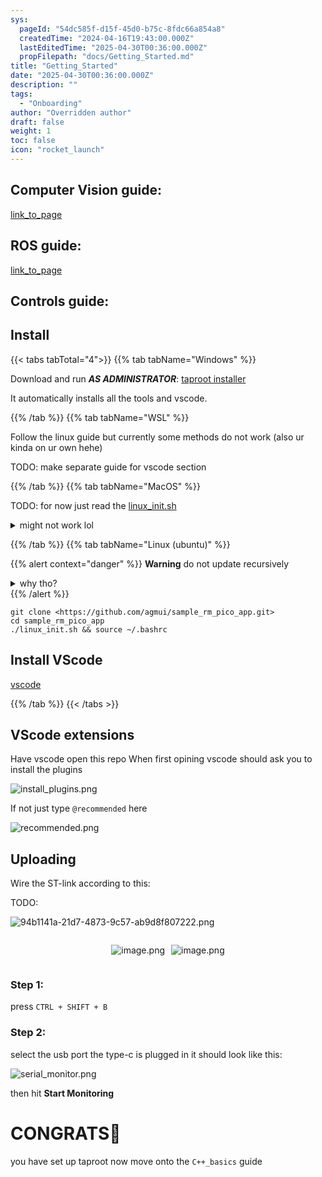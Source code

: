 ```yaml
---
sys:
  pageId: "54dc585f-d15f-45d0-b75c-8fdc66a854a8"
  createdTime: "2024-04-16T19:43:00.000Z"
  lastEditedTime: "2025-04-30T00:36:00.000Z"
  propFilepath: "docs/Getting_Started.md"
title: "Getting_Started"
date: "2025-04-30T00:36:00.000Z"
description: ""
tags:
  - "Onboarding"
author: "Overridden author"
draft: false
weight: 1
toc: false
icon: "rocket_launch"
---
```


## Computer Vision guide:

[link_to_page](86d45bc0-388b-4d26-8848-44f255f73d0e)

## ROS guide:

[link_to_page](3c76c1de-ec8f-46d6-8b0a-294005edc2d5)

## Controls guide:

## Install

{{< tabs tabTotal="4">}}
{{% tab tabName="Windows" %}}

Download and run _**AS ADMINISTRATOR**_: [taproot installer](https://github.com/Thornbots/TeachingFreshies/releases/tag/1.0)

It automatically installs all the tools and vscode.

{{% /tab %}}
{{% tab tabName="WSL" %}}

Follow the linux guide but currently some methods do not work (also ur kinda on ur own hehe)

TODO: make separate guide for vscode section

{{% /tab %}}
{{% tab tabName="MacOS" %}}

TODO: for now just read the [linux_init.sh](https://github.com/agmui/sample_rm_pico_app/blob/main/linux_init.sh)

<details>
<summary>might not work lol</summary>

`brew install libusb pkg-config`

Next install: [vscode](https://code.visualstudio.com/Download)

</details>

{{% /tab %}}
{{% tab tabName="Linux (ubuntu)" %}}

{{% alert context="danger" %}}
**Warning** do not update recursively
<details>
<summary>why tho?</summary>
There are some submodules that may go on for a while (like tinyusb) and I highly
recommend you don't need to get them.
If you want to see what submodules I update just look in `linux_init.sh`
</details>
{{% /alert %}}

```shell
git clone <https://github.com/agmui/sample_rm_pico_app.git>
cd sample_rm_pico_app
./linux_init.sh && source ~/.bashrc
```

## Install VScode

[vscode](https://code.visualstudio.com/Download)

{{% /tab %}}
{{< /tabs >}}

## VScode extensions

Have vscode open this repo
When first opining vscode should ask you to install the plugins

![install_plugins.png](https://prod-files-secure.s3.us-west-2.amazonaws.com/d518164a-d88e-44d1-a4ee-3adb3bd8bce0/89bd30f0-1825-4e77-867b-0a41ce370880/install_plugins.png?X-Amz-Algorithm=AWS4-HMAC-SHA256&X-Amz-Content-Sha256=UNSIGNED-PAYLOAD&X-Amz-Credential=ASIAZI2LB46654FND7D2%2F20250627%2Fus-west-2%2Fs3%2Faws4_request&X-Amz-Date=20250627T081237Z&X-Amz-Expires=3600&X-Amz-Security-Token=IQoJb3JpZ2luX2VjEHcaCXVzLXdlc3QtMiJHMEUCIQDqzWTsbQglkwGSISlR%2B5hZm%2Bwi3IIut1Ws0MN6wncgVwIgU2F2N%2F22KmOIf0tmrDFc4o1f11vh22NrpVlYSx%2BisTAq%2FwMIcBAAGgw2Mzc0MjMxODM4MDUiDCAO9ANpPSZcT0TpiCrcA0NJNXL0uopyvIuhnCBnrQO5fFB4LtgOxv16JUM3nAaR%2F1Gkt5ROgoWERnHMOZfGK%2Fxo4jsg7zPagHOY%2BrAkmVu0QAwItnj8p2QDfCAfvAX7aeVLKRYscN8qnzTQRWjeVTmc0hmtwji37S16DAQ0Uf6D%2Bvu9CJXbHztVf8eZzVVLKQJbxeyEuethdlvXW9t9aNFq7W1hPayP%2BPbXH7cc3fKAEO3FHSl1TZFXV3udmbqH%2BawDjEFD%2FwwAIHvXhvkoO0qcoi0lcS6vCiHLs0QOgnjmjJlSG%2BZXZiKiFohJGzrBuHVW4LeIJA0jIljWR%2BIuJN5GRKbvDTMwpPSWpd%2BIiI2zYPeDwzVz6O0L%2F%2BNL4moyUsrm4trjOkRbEKQbtBrfb1wmiHj5z1qO79SnX7QMbiqvRzTGcqE7I2ChZhVot2KMfPHYzTQLMCW%2FzQ8X9ayQI3eb1tGXdeRGhCB5O4kEirG7xY8LpKSzimKXoB6bbDk5cMrq%2BLGUsqt6LRHjIpqQMheMfNWJSn2yzAyyQwGmR00td%2BqzA%2FB%2BaW4PB0xhgZa42XrUyhorBMGzn0wKXEtIomBTpNRgzA4MrCI5cXtSuXtv4WOy6KOOnM5D%2Fv%2F2KKdW%2BRTmtElZlKbVuR4kMPf4%2BMIGOqUBR5xJ49k%2FYcUOKH2qvKgBs6FBw9BjheIocoAZviW%2F%2BVgXwxaIs2ZAMJxKAV2AgkjPL%2BZe0Eefne9sjDqE38sFrNzdsb0Mo3ZEqfnpEgHB%2FN4RAYCkPRdUWj0vxTmM5TAX%2F4OqiOg6DlU3IqsFo9%2FwyiPtGaMcL0J35ytPiZkVrPEhyi6R3FB8TwL6IrNy7tDEZHeyqI%2Bx4R111EUj5MoGZm31RnLe&X-Amz-Signature=dc74f1a745c2c03a36f121843f185529c04eb8e4b1adb9dac9f86b868da904d3&X-Amz-SignedHeaders=host&x-amz-checksum-mode=ENABLED&x-id=GetObject)

If not just type `@recommended` here  

![recommended.png](https://prod-files-secure.s3.us-west-2.amazonaws.com/d518164a-d88e-44d1-a4ee-3adb3bd8bce0/61e661e9-5d85-4dfc-be0d-8d2097a5e793/recommended.png?X-Amz-Algorithm=AWS4-HMAC-SHA256&X-Amz-Content-Sha256=UNSIGNED-PAYLOAD&X-Amz-Credential=ASIAZI2LB46654FND7D2%2F20250627%2Fus-west-2%2Fs3%2Faws4_request&X-Amz-Date=20250627T081237Z&X-Amz-Expires=3600&X-Amz-Security-Token=IQoJb3JpZ2luX2VjEHcaCXVzLXdlc3QtMiJHMEUCIQDqzWTsbQglkwGSISlR%2B5hZm%2Bwi3IIut1Ws0MN6wncgVwIgU2F2N%2F22KmOIf0tmrDFc4o1f11vh22NrpVlYSx%2BisTAq%2FwMIcBAAGgw2Mzc0MjMxODM4MDUiDCAO9ANpPSZcT0TpiCrcA0NJNXL0uopyvIuhnCBnrQO5fFB4LtgOxv16JUM3nAaR%2F1Gkt5ROgoWERnHMOZfGK%2Fxo4jsg7zPagHOY%2BrAkmVu0QAwItnj8p2QDfCAfvAX7aeVLKRYscN8qnzTQRWjeVTmc0hmtwji37S16DAQ0Uf6D%2Bvu9CJXbHztVf8eZzVVLKQJbxeyEuethdlvXW9t9aNFq7W1hPayP%2BPbXH7cc3fKAEO3FHSl1TZFXV3udmbqH%2BawDjEFD%2FwwAIHvXhvkoO0qcoi0lcS6vCiHLs0QOgnjmjJlSG%2BZXZiKiFohJGzrBuHVW4LeIJA0jIljWR%2BIuJN5GRKbvDTMwpPSWpd%2BIiI2zYPeDwzVz6O0L%2F%2BNL4moyUsrm4trjOkRbEKQbtBrfb1wmiHj5z1qO79SnX7QMbiqvRzTGcqE7I2ChZhVot2KMfPHYzTQLMCW%2FzQ8X9ayQI3eb1tGXdeRGhCB5O4kEirG7xY8LpKSzimKXoB6bbDk5cMrq%2BLGUsqt6LRHjIpqQMheMfNWJSn2yzAyyQwGmR00td%2BqzA%2FB%2BaW4PB0xhgZa42XrUyhorBMGzn0wKXEtIomBTpNRgzA4MrCI5cXtSuXtv4WOy6KOOnM5D%2Fv%2F2KKdW%2BRTmtElZlKbVuR4kMPf4%2BMIGOqUBR5xJ49k%2FYcUOKH2qvKgBs6FBw9BjheIocoAZviW%2F%2BVgXwxaIs2ZAMJxKAV2AgkjPL%2BZe0Eefne9sjDqE38sFrNzdsb0Mo3ZEqfnpEgHB%2FN4RAYCkPRdUWj0vxTmM5TAX%2F4OqiOg6DlU3IqsFo9%2FwyiPtGaMcL0J35ytPiZkVrPEhyi6R3FB8TwL6IrNy7tDEZHeyqI%2Bx4R111EUj5MoGZm31RnLe&X-Amz-Signature=388ce2bf645a4fb15c5540259ea38f86fd149bb6d4417eace3c89b5b3046edb1&X-Amz-SignedHeaders=host&x-amz-checksum-mode=ENABLED&x-id=GetObject)

## Uploading

Wire the ST-link according to this:

TODO:

![94b1141a-21d7-4873-9c57-ab9d8f807222.png](https://prod-files-secure.s3.us-west-2.amazonaws.com/d518164a-d88e-44d1-a4ee-3adb3bd8bce0/e5fad17d-ab82-4300-9f4c-505ab4b1202c/94b1141a-21d7-4873-9c57-ab9d8f807222.png?X-Amz-Algorithm=AWS4-HMAC-SHA256&X-Amz-Content-Sha256=UNSIGNED-PAYLOAD&X-Amz-Credential=ASIAZI2LB46654FND7D2%2F20250627%2Fus-west-2%2Fs3%2Faws4_request&X-Amz-Date=20250627T081237Z&X-Amz-Expires=3600&X-Amz-Security-Token=IQoJb3JpZ2luX2VjEHcaCXVzLXdlc3QtMiJHMEUCIQDqzWTsbQglkwGSISlR%2B5hZm%2Bwi3IIut1Ws0MN6wncgVwIgU2F2N%2F22KmOIf0tmrDFc4o1f11vh22NrpVlYSx%2BisTAq%2FwMIcBAAGgw2Mzc0MjMxODM4MDUiDCAO9ANpPSZcT0TpiCrcA0NJNXL0uopyvIuhnCBnrQO5fFB4LtgOxv16JUM3nAaR%2F1Gkt5ROgoWERnHMOZfGK%2Fxo4jsg7zPagHOY%2BrAkmVu0QAwItnj8p2QDfCAfvAX7aeVLKRYscN8qnzTQRWjeVTmc0hmtwji37S16DAQ0Uf6D%2Bvu9CJXbHztVf8eZzVVLKQJbxeyEuethdlvXW9t9aNFq7W1hPayP%2BPbXH7cc3fKAEO3FHSl1TZFXV3udmbqH%2BawDjEFD%2FwwAIHvXhvkoO0qcoi0lcS6vCiHLs0QOgnjmjJlSG%2BZXZiKiFohJGzrBuHVW4LeIJA0jIljWR%2BIuJN5GRKbvDTMwpPSWpd%2BIiI2zYPeDwzVz6O0L%2F%2BNL4moyUsrm4trjOkRbEKQbtBrfb1wmiHj5z1qO79SnX7QMbiqvRzTGcqE7I2ChZhVot2KMfPHYzTQLMCW%2FzQ8X9ayQI3eb1tGXdeRGhCB5O4kEirG7xY8LpKSzimKXoB6bbDk5cMrq%2BLGUsqt6LRHjIpqQMheMfNWJSn2yzAyyQwGmR00td%2BqzA%2FB%2BaW4PB0xhgZa42XrUyhorBMGzn0wKXEtIomBTpNRgzA4MrCI5cXtSuXtv4WOy6KOOnM5D%2Fv%2F2KKdW%2BRTmtElZlKbVuR4kMPf4%2BMIGOqUBR5xJ49k%2FYcUOKH2qvKgBs6FBw9BjheIocoAZviW%2F%2BVgXwxaIs2ZAMJxKAV2AgkjPL%2BZe0Eefne9sjDqE38sFrNzdsb0Mo3ZEqfnpEgHB%2FN4RAYCkPRdUWj0vxTmM5TAX%2F4OqiOg6DlU3IqsFo9%2FwyiPtGaMcL0J35ytPiZkVrPEhyi6R3FB8TwL6IrNy7tDEZHeyqI%2Bx4R111EUj5MoGZm31RnLe&X-Amz-Signature=c5100a106e9552faf1887846890566a1f9927362dacc426b3478d3d1da1721f9&X-Amz-SignedHeaders=host&x-amz-checksum-mode=ENABLED&x-id=GetObject)

<div style="display: flex;flex-direction: row; column-gap:10px; max-width: 630px;justify-content: center;">
<div>

![image.png](https://prod-files-secure.s3.us-west-2.amazonaws.com/d518164a-d88e-44d1-a4ee-3adb3bd8bce0/210ecb78-1116-4d7b-b9b7-2292f66fa2c2/image.png?X-Amz-Algorithm=AWS4-HMAC-SHA256&X-Amz-Content-Sha256=UNSIGNED-PAYLOAD&X-Amz-Credential=ASIAZI2LB466Y3KPUSF6%2F20250627%2Fus-west-2%2Fs3%2Faws4_request&X-Amz-Date=20250627T081238Z&X-Amz-Expires=3600&X-Amz-Security-Token=IQoJb3JpZ2luX2VjEHcaCXVzLXdlc3QtMiJHMEUCIQDmiD%2BEeTM9EqpLCn9iULdgyo9lE4W8drMDaLvK2lczLAIgWe6SUwa897KJySPhaC3AE1dg1Lb6yFyYgXhdBk%2BBPX0q%2FwMIcBAAGgw2Mzc0MjMxODM4MDUiDEdRQRPbWeo47h0OgyrcA%2BxYlCGx%2FIGRtsPDeu78HM4i3Xhxi7Z95xI5sbynS8O%2BLvrveKYGolkEMSneJxcgM9hxh%2FzPk3V6jeezQWJgHav83EwTYk%2BDqJJRfoCy0qT%2F7TFUPncrnaUNUE%2BnS2Pv9mwWS8hxOJEc10ILB0D0etsZiMsKLpfmyID%2FW9Q1BC1AlLMGeGF4ZoqYGc9sT3%2BpoWiidYwpnwapzxt8rRXqlU8DxiU050SlPQYocYOlKeE1hxMlowyA3Skzpi69%2FWHmL2730CU8fPPZdgePcwfGmY1sWEQ4oS6tAYazAJFl7iVffe1XV%2F%2F3w7oAf4%2FbzpdGV%2Fr3gpdqq98HiP%2F5nYf5HPNnBMdbQNFaiG1Zbx%2Fcx2JtWUzZNtEdhEfql5nIu49vK5Mwi0NF2vCA%2BvohMXcs%2BFM8mJrgzZZQ9xFbE1H0UB%2BYCPWS03oiglQaQZ2Ab8Fk%2F5f0onkza9A7NHWkxTczLhCmLKo9Hm%2FjEoPups4eMp5BcAY0NWnNgMQ9l3s9Oyj3RgJOLjtPgWL51oXM4BBmKDEYsUn0QARl7pxeNPITOEkf0drecAImb3xpLtVV9h%2FIcQgWaE98AuV1iFlvSc9DNBtYJ1%2FvD%2FRaCry1x%2FGM3PvQUYQen3sn2eeJUiNwMNz3%2BMIGOqUBIG52QpCJdu9ZT%2FM431pdBjouAc1nm1bqNSA57QQZTLEgwBd%2BDsZgjCPdvGhwu%2Bu1bGO3q8qhXIq98FCO8uMB9PX%2B8DwwqXqa2dSL%2B5Xu3ra%2BMmhnh3ojN%2FtKqE97JBBTFE550zz6MAm%2BAYc754d2HJqvhdy6bT3Z%2BEvZZFVyWm5W4hvsxBRIZsJHcAaQJhzeZH2KOQmQlLZDlkZVVz78XU4cLV2k&X-Amz-Signature=d4a24b354dde5956da5fc6bc803defdeb3456967a2312ba38e29b01281ce05cc&X-Amz-SignedHeaders=host&x-amz-checksum-mode=ENABLED&x-id=GetObject)

</div>
<div>

![image.png](https://prod-files-secure.s3.us-west-2.amazonaws.com/d518164a-d88e-44d1-a4ee-3adb3bd8bce0/33a0fd0f-8ca6-4a86-8e09-26e95ded1fff/image.png?X-Amz-Algorithm=AWS4-HMAC-SHA256&X-Amz-Content-Sha256=UNSIGNED-PAYLOAD&X-Amz-Credential=ASIAZI2LB466RKFEO2LL%2F20250627%2Fus-west-2%2Fs3%2Faws4_request&X-Amz-Date=20250627T081238Z&X-Amz-Expires=3600&X-Amz-Security-Token=IQoJb3JpZ2luX2VjEHgaCXVzLXdlc3QtMiJHMEUCIG0flj1Q3Nun7wFxQjdF2Cw0BEWEoaGC%2BmUZoRUOaXwYAiEAmCn3uca4edfOIKGJpDWkcIerAZdbgBhvuzCDI1k5TjEq%2FwMIcRAAGgw2Mzc0MjMxODM4MDUiDO1LDVaeJwSxCRGP1CrcA647dVojgHDlgQIQ2IQGIAxSiB%2BZM4k0pg0I3glTeuVaAK%2FeDv9%2B1Iy48fahRXpxpZ6qhNkv3Ov9R7n6Y3JDlsWCXsv5T2eQ4UISvgM%2BS1hdJmpDy6%2Bh7%2B7Q7gwjoX3GKplcWNgBAgV8WFzDSBm%2B53GjtV%2Fb1UEPseNPO2R3%2BIB5X3Q4TzMruxjCQX3L5JLppGqf4Kyr9AJHGmXDyFtsOclRLntzhKsX2KGhgMS6%2BPGq2Q%2FwkZi72V5FVVEtLyjVtub1i4JG399DfJnybYlYV3aBT27DADEBQV8euWKs4TgZjo%2BLFl8jIaGmD%2FkkmTnR1m%2Fasf5cCj7tXl3q9nd%2FuDrcjmIy0JN%2FJ%2Bf0bEeMroNIE3aIB%2BL4lIc5y6%2FkxfXwgRECNzJhZHxwu8IkeXB9Ea5R3npWXnal6SAX54nhY5mZ7vME%2BHkT%2BumqwSPx6UnoKxjPCWMd84Ck3HI4NNAvTjHCyU2CKtmFd9lDI7AZqCWqaOEwwZCqvaw9pMc8ZjYoBcRfBCz7Drrs5labNQeOtx9G6xJQy3jbSXJ9xXYhBVE6TYE7zCAmDbmCYVRgCm%2B3dBpGL1nBVJdZaBMb32rLwey7t88fpD00XKQpF7JMgZiIl137p5LdsgiYzv1uMJik%2BcIGOqUBpB5vqZTXoLOqOvPg8X9AMnpFKWvvqgI0vsl7K5GinbCQzsOwZti5X%2F%2BjB07X2byoZKG6djknSqiCQDPiovbpd6R0opF1OJLyJWptRTPYksBCIziaD3fplnI0yjyU1iagsZyH%2BYoOB7ZAYFZbKiMZzbgj%2B0l%2FZqls9ZseYVcCDDWxtJxWh9EATc9FTv%2BFojIVJ%2BoMwUiniDZwVCVD%2BD7NVnrdoZot&X-Amz-Signature=d81bd2a52723ca54aaac3d524025ee1078f2dbe291585ed7570e21c35d8087d4&X-Amz-SignedHeaders=host&x-amz-checksum-mode=ENABLED&x-id=GetObject)

</div>
</div>

### Step 1:

press `CTRL + SHIFT + B`

### Step 2:

select the usb port the type-c is plugged in it should look like this:

![serial_monitor.png](https://prod-files-secure.s3.us-west-2.amazonaws.com/d518164a-d88e-44d1-a4ee-3adb3bd8bce0/f03f4774-05d4-4393-b6a0-d5efb6d315ab/serial_monitor.png?X-Amz-Algorithm=AWS4-HMAC-SHA256&X-Amz-Content-Sha256=UNSIGNED-PAYLOAD&X-Amz-Credential=ASIAZI2LB46654FND7D2%2F20250627%2Fus-west-2%2Fs3%2Faws4_request&X-Amz-Date=20250627T081237Z&X-Amz-Expires=3600&X-Amz-Security-Token=IQoJb3JpZ2luX2VjEHcaCXVzLXdlc3QtMiJHMEUCIQDqzWTsbQglkwGSISlR%2B5hZm%2Bwi3IIut1Ws0MN6wncgVwIgU2F2N%2F22KmOIf0tmrDFc4o1f11vh22NrpVlYSx%2BisTAq%2FwMIcBAAGgw2Mzc0MjMxODM4MDUiDCAO9ANpPSZcT0TpiCrcA0NJNXL0uopyvIuhnCBnrQO5fFB4LtgOxv16JUM3nAaR%2F1Gkt5ROgoWERnHMOZfGK%2Fxo4jsg7zPagHOY%2BrAkmVu0QAwItnj8p2QDfCAfvAX7aeVLKRYscN8qnzTQRWjeVTmc0hmtwji37S16DAQ0Uf6D%2Bvu9CJXbHztVf8eZzVVLKQJbxeyEuethdlvXW9t9aNFq7W1hPayP%2BPbXH7cc3fKAEO3FHSl1TZFXV3udmbqH%2BawDjEFD%2FwwAIHvXhvkoO0qcoi0lcS6vCiHLs0QOgnjmjJlSG%2BZXZiKiFohJGzrBuHVW4LeIJA0jIljWR%2BIuJN5GRKbvDTMwpPSWpd%2BIiI2zYPeDwzVz6O0L%2F%2BNL4moyUsrm4trjOkRbEKQbtBrfb1wmiHj5z1qO79SnX7QMbiqvRzTGcqE7I2ChZhVot2KMfPHYzTQLMCW%2FzQ8X9ayQI3eb1tGXdeRGhCB5O4kEirG7xY8LpKSzimKXoB6bbDk5cMrq%2BLGUsqt6LRHjIpqQMheMfNWJSn2yzAyyQwGmR00td%2BqzA%2FB%2BaW4PB0xhgZa42XrUyhorBMGzn0wKXEtIomBTpNRgzA4MrCI5cXtSuXtv4WOy6KOOnM5D%2Fv%2F2KKdW%2BRTmtElZlKbVuR4kMPf4%2BMIGOqUBR5xJ49k%2FYcUOKH2qvKgBs6FBw9BjheIocoAZviW%2F%2BVgXwxaIs2ZAMJxKAV2AgkjPL%2BZe0Eefne9sjDqE38sFrNzdsb0Mo3ZEqfnpEgHB%2FN4RAYCkPRdUWj0vxTmM5TAX%2F4OqiOg6DlU3IqsFo9%2FwyiPtGaMcL0J35ytPiZkVrPEhyi6R3FB8TwL6IrNy7tDEZHeyqI%2Bx4R111EUj5MoGZm31RnLe&X-Amz-Signature=f7be79888ec17a4ed3923120bb9047bba23d9db401dec7c7ac26474110e5e35f&X-Amz-SignedHeaders=host&x-amz-checksum-mode=ENABLED&x-id=GetObject)

then hit **Start Monitoring**

# CONGRATS🎉

you have set up taproot now move onto the `C++_basics` guide
